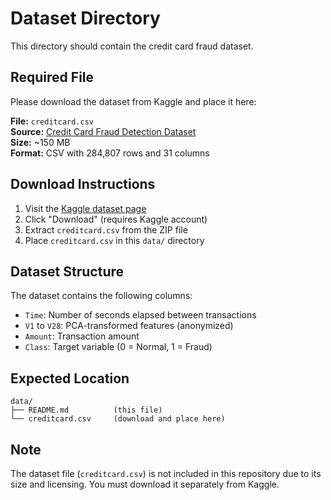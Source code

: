 # Dataset Directory

This directory should contain the credit card fraud dataset.

## Required File

Please download the dataset from Kaggle and place it here:

**File:** `creditcard.csv`  
**Source:** [Credit Card Fraud Detection Dataset](https://www.kaggle.com/datasets/mlg-ulb/creditcardfraud)  
**Size:** ~150 MB  
**Format:** CSV with 284,807 rows and 31 columns  

## Download Instructions

1. Visit the [Kaggle dataset page](https://www.kaggle.com/datasets/mlg-ulb/creditcardfraud)
2. Click "Download" (requires Kaggle account)
3. Extract `creditcard.csv` from the ZIP file
4. Place `creditcard.csv` in this `data/` directory

## Dataset Structure

The dataset contains the following columns:
- `Time`: Number of seconds elapsed between transactions
- `V1` to `V28`: PCA-transformed features (anonymized)
- `Amount`: Transaction amount
- `Class`: Target variable (0 = Normal, 1 = Fraud)

## Expected Location

```
data/
├── README.md          (this file)
└── creditcard.csv     (download and place here)
```

## Note

The dataset file (`creditcard.csv`) is not included in this repository due to its size and licensing. You must download it separately from Kaggle.
